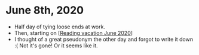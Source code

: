 # June 8th, 2020
- Half day of tying loose ends at work.
- Then, starting on [[Reading vacation June 2020]]
- I thought of a great pseudonym the other day and forgot to write it down :( Not it's gone! Or it seems like it.

[//begin]: # "Autogenerated link references for markdown compatibility"
[Reading vacation June 2020]: ../reading-vacation-june-2020.md "Reading Vacation June 2020"
[//end]: # "Autogenerated link references"